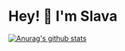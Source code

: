 # Hey! 👋 I'm Slava

[![Anurag's github stats](https://github-readme-stats.habdenscrimen.vercel.app/api?username=habdenscrimen&count_private=true&hide=issues&cache_seconds=1800)](https://github.com/anuraghazra/github-readme-stats)
